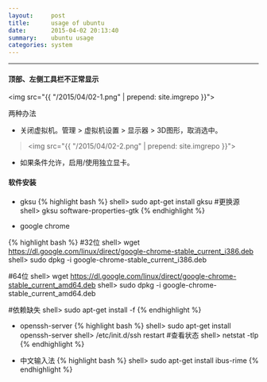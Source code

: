 ```yaml
---
layout:     post
title:      usage of ubuntu
date:       2015-04-02 20:13:40
summary:    ubuntu usage
categories: system
---
```


---

#### 顶部、左侧工具栏不正常显示

<img src="{{ "/2015/04/02-1.png" | prepend: site.imgrepo }}">

两种办法


* 关闭虚拟机。管理 > 虚拟机设置 > 显示器 > 3D图形，取消选中。

> <img src="{{ "/2015/04/02-2.png" | prepend: site.imgrepo }}">

* 如果条件允许，启用/使用独立显卡。

#### 软件安装

* gksu
{% highlight bash %}
shell> sudo apt-get install gksu
#更换源
shell> gksu software-properties-gtk
{% endhighlight %}

* google chrome

{% highlight bash %}
#32位
shell> wget https://dl.google.com/linux/direct/google-chrome-stable_current_i386.deb
shell> sudo dpkg -i google-chrome-stable_current_i386.deb

#64位
shell> wget https://dl.google.com/linux/direct/google-chrome-stable_current_amd64.deb
shell> sudo dpkg -i google-chrome-stable_current_amd64.deb 

#依赖缺失
shell> sudo apt-get install -f
{% endhighlight %}

* openssh-server
{% highlight bash %}
shell> sudo apt-get install openssh-server
shell> /etc/init.d/ssh restart
#查看状态
shell> netstat -tlp
{% endhighlight %}

* 中文输入法
{% highlight bash %}
shell> sudo apt-get install ibus-rime
{% endhighlight %}